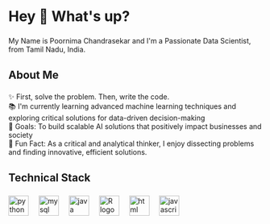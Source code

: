 <h1 align="left">Hey 👋 What's up?</h1>

###

<p align="left">My Name is Poornima Chandrasekar and I'm a Passionate Data Scientist, from Tamil Nadu, India.</p>

###

<h2 align="left">About Me</h2>

###

<p align="left">
  ✨ First, solve the problem. Then, write the code.<br>
  📚 I'm currently learning advanced machine learning techniques and exploring critical solutions for data-driven decision-making<br>
  🎯 Goals: To build scalable AI solutions that positively impact businesses and society<br>
  🎲 Fun Fact: As a critical and analytical thinker, I enjoy dissecting problems and finding innovative, efficient solutions.
</p>

###

<h2 align="left">Technical Stack</h2>

###

<div align="left">
  <img src="https://cdn.jsdelivr.net/gh/devicons/devicon/icons/python/python-original.svg" height="40" alt="python logo"  />
  <img width="12" />
  <img src="https://cdn.jsdelivr.net/gh/devicons/devicon/icons/mysql/mysql-original.svg" height="40" alt="mysql logo"  />
  <img width="12" />
  <img src="https://cdn.jsdelivr.net/gh/devicons/devicon/icons/java/java-original.svg" height="40" alt="java logo"  />
  <img width="12" />
  <img src="https://cdn.jsdelivr.net/gh/devicons/devicon/icons/r/r-original.svg" height="40" alt="R logo"  />
  <img width="12" />
  <img src="https://cdn.jsdelivr.net/gh/devicons/devicon/icons/html5/html5-original.svg" height="40" alt="html logo"  />
  <img width="12" />
  <img src="https://cdn.jsdelivr.net/gh/devicons/devicon/icons/javascript/javascript-original.svg" height="40" alt="javascript logo"  />
</div>
